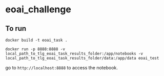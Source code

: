 # eoai_challenge
## To run
`docker build -t eoai_task .`

`docker run -p 8888:8888 -v local_path_to_tlg_eoai_task_results_folder:/app/notebooks -v local_path_to_tlg_eoai_task_results_folder/data:/app/data eoai_test`

go to `http://localhost:8888` to access the notebook.

